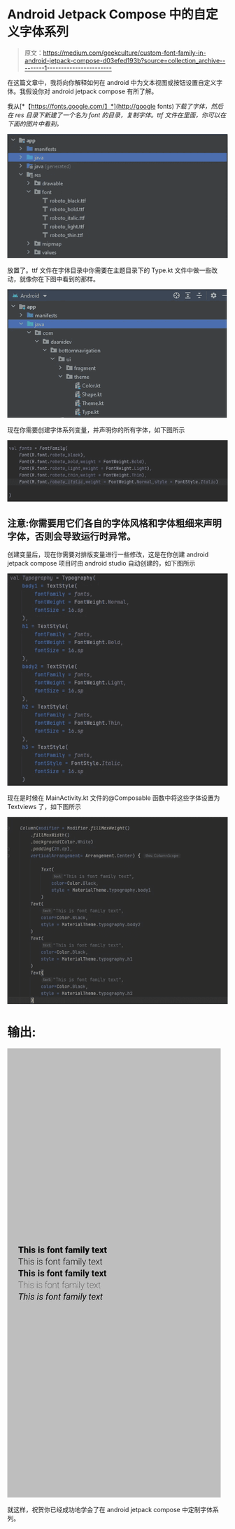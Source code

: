 # Android Jetpack Compose 中的自定义字体系列

> 原文：<https://medium.com/geekculture/custom-font-family-in-android-jetpack-compose-d03efed193b?source=collection_archive---------1----------------------->

在这篇文章中，我将向你解释如何在 android 中为文本视图或按钮设置自定义字体。我假设你对 android jetpack compose 有所了解。

我从[*【https://fonts.google.com/】*](http://google fonts)*下载了字体，然后在 res 目录下新建了一个名为 font 的目录，复制字体。ttf 文件在里面，你可以在下面的图片中看到。*

![](img/ddbc22bf8dfb9a6babd990ca524c7776.png)

放置了。ttf 文件在字体目录中你需要在主题目录下的 Type.kt 文件中做一些改动，就像你在下图中看到的那样。

![](img/808d28b9feb0fe64cee4b450f005ba39.png)

现在你需要创建字体系列变量，并声明你的所有字体，如下图所示

![](img/07c106eab0887a56519f62c626593235.png)

## 注意:你需要用它们各自的字体风格和字体粗细来声明字体，否则会导致运行时异常。

创建变量后，现在你需要对排版变量进行一些修改，这是在你创建 android jetpack compose 项目时由 android studio 自动创建的，如下图所示

![](img/e2f24882ffffbed2d60892f8fd86180c.png)

现在是时候在 MainActivity.kt 文件的@Composable 函数中将这些字体设置为 Textviews 了，如下图所示

![](img/30722d34645cefcf2269a218c53fef88.png)

# 输出:

![](img/7af84fb64d48364362a132a692cad6dd.png)

就这样，祝贺你已经成功地学会了在 android jetpack compose 中定制字体系列。
